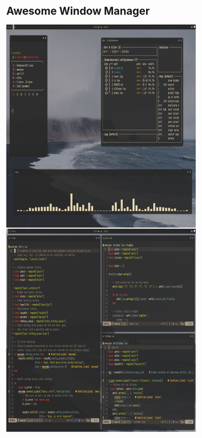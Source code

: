 # Awesome Window Manager

<img src="images/screenshots/float.png" width="960" height="540">
<img src="images/screenshots/tiled.png" width="960" height="540">
